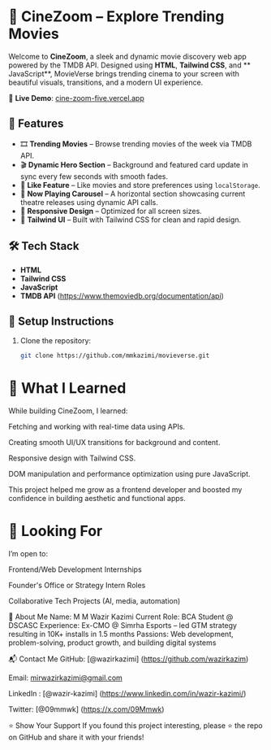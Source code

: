 # 🎥 CineZoom – Explore Trending Movies

Welcome to **CineZoom**, a sleek and dynamic movie discovery web app powered by the TMDB API. Designed using **HTML**, **Tailwind CSS**, and ** JavaScript**, MovieVerse brings trending cinema to your screen with beautiful visuals, transitions, and a modern UI experience.

🔗 **Live Demo**: [cine-zoom-five.vercel.app](https://cine-zoom-five.vercel.app)

## 🚀 Features

- 🎞️ **Trending Movies** – Browse trending movies of the week via TMDB API.
- 🎬 **Dynamic Hero Section** – Background and featured card update in sync every few seconds with smooth fades.
- 💖 **Like Feature** – Like movies and store preferences using `localStorage`.
- 🎦 **Now Playing Carousel** – A horizontal section showcasing current theatre releases using dynamic API calls.
- 📱 **Responsive Design** – Optimized for all screen sizes.
- 💅 **Tailwind UI** – Built with Tailwind CSS for clean and rapid design.

## 🛠️ Tech Stack

- **HTML**
- **Tailwind CSS**
- **JavaScript**
- **TMDB API** (https://www.themoviedb.org/documentation/api)

## 🔧 Setup Instructions

1. Clone the repository:

   ```bash
   git clone https://github.com/mmkazimi/movieverse.git


# 🙌 What I Learned
While building CineZoom, I learned:

Fetching and working with real-time data using APIs.

Creating smooth UI/UX transitions for background and content.

Responsive design with Tailwind CSS.

DOM manipulation and performance optimization using pure JavaScript.

This project helped me grow as a frontend developer and boosted my confidence in building aesthetic and functional apps.

# 🤝 Looking For
I’m open to:

Frontend/Web Development Internships

Founder's Office or Strategy Intern Roles

Collaborative Tech Projects (AI, media, automation)

👋 About Me
Name: M M Wazir Kazimi
Current Role: BCA Student @ DSCASC
Experience: Ex-CMO @ Simrha Esports – led GTM strategy resulting in 10K+ installs in 1.5 months
Passions: Web development, problem-solving, product growth, and building digital systems

📬 Contact Me
GitHub: [@wazirkazimi] (https://github.com/wazirkazim)

Email: mirwazirkazimi@gmail.com

LinkedIn : [@wazir-kazimi] (https://www.linkedin.com/in/wazir-kazimi/)

Twitter: [@09mmwk] (https://x.com/09Mmwk)

⭐️ Show Your Support
If you found this project interesting, please ⭐️ the repo on GitHub and share it with your friends!
